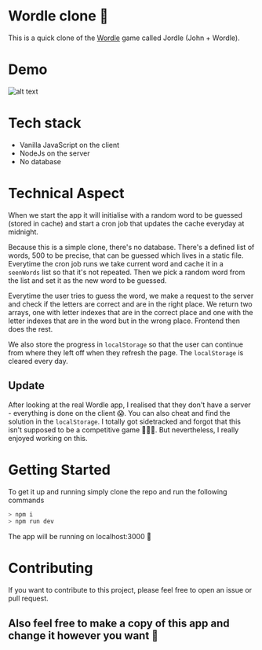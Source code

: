 # Wordle clone 👾

This is a quick clone of the [Wordle](https://www.nytimes.com/games/wordle/index.html) game called Jordle (John + Wordle).

# Demo

![alt text](https://user-images.githubusercontent.com/32618877/176718177-4d521257-2e08-49f0-a908-ed4163d7e1db.gif "Demo")

# Tech stack

- Vanilla JavaScript on the client
- NodeJs on the server
- No database

# Technical Aspect
When we start the app it will initialise with a random word to be guessed (stored in cache) and start a cron job that updates the cache everyday at midnight.

Because this is a simple clone, there's no database. There's a defined list of words, 500 to be precise, that can be guessed which lives in a static file. Everytime the cron job runs we take current word and cache it in a `seenWords` list so that it's not repeated. Then we pick a random word from the list and set it as the new word to be guessed.

Everytime the user tries to guess the word, we make a request to the server and check if the letters are correct and are in the right place. We return two arrays, one with letter indexes that are in the correct place and one with the letter indexes that are in the word but in the wrong place. Frontend then does the rest.

We also store the progress in `localStorage` so that the user can continue from where they left off when they refresh the page. The `localStorage` is cleared every day.

## Update
After looking at the real Wordle app, I realised that they don't have a server - everything is done on the client 😱. You can also cheat and find the solution in the `localStorage`. I totally got sidetracked and forgot that this isn't supposed to be a competitive game 🤦🏻‍♂️. But nevertheless, I really enjoyed working on this.

# Getting Started
To get it up and running simply clone the repo and run the following commands

```bash
> npm i
> npm run dev
```

The app will be running on localhost:3000 🚀

# Contributing

If you want to contribute to this project, please feel free to open an issue or pull request.

## Also feel free to make a copy of this app and change it however you want 🚀